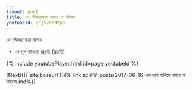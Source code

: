 ```yaml
---
layout: post
title: ওম ভীজদ্যাক্ষয়া নামায গা টাইমস
youtubeId: pCjSvH63Yp0
---
```

 
 
 ওম ভীজদ্যাক্ষয়া নামায  
 
 -  কে মূল কারণের প্রকৃতি (প্রকৃতি) 
 
  
 
  
 
 
 
 
 
 


{% include youtubePlayer.html id=page.youtubeId %}
 
[Next]({{ site.baseurl }}{% link  split1/_posts/2017-06-16-ওম ভাগ হারিযে নামায গা টাইমস.md%})
 
